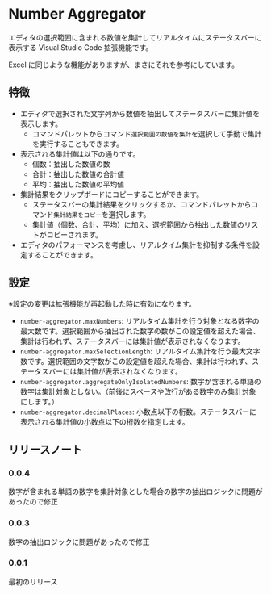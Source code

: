 # Number Aggregator

エディタの選択範囲に含まれる数値を集計してリアルタイムにステータスバーに表示する Visual Studio Code 拡張機能です。

Excel に同じような機能がありますが、まさにそれを参考にしています。

## 特徴

- エディタで選択された文字列から数値を抽出してステータスバーに集計値を表示します。
  - コマンドパレットからコマンド`選択範囲の数値を集計`を選択して手動で集計を実行することもできます。
- 表示される集計値は以下の通りです。
  - 個数：抽出した数値の数
  - 合計：抽出した数値の合計値
  - 平均：抽出した数値の平均値
- 集計結果をクリップボードにコピーすることができます。
  - ステータスバーの集計結果をクリックするか、コマンドパレットからコマンド`集計結果をコピー`を選択します。
  - 集計値（個数、合計、平均）に加え、選択範囲から抽出した数値のリストがコピーされます。
- エディタのパフォーマンスを考慮し、リアルタイム集計を抑制する条件を設定することができます。

## 設定

※設定の変更は拡張機能が再起動した時に有効になります。

- `number-aggregator.maxNumbers`: リアルタイム集計を行う対象となる数字の最大数です。選択範囲から抽出された数字の数がこの設定値を超えた場合、集計は行われず、ステータスバーには集計値が表示されなくなります。
- `number-aggregator.maxSelectionLength`: リアルタイム集計を行う最大文字数です。選択範囲の文字数がこの設定値を超えた場合、集計は行われず、ステータスバーには集計値が表示されなくなります。
- `number-aggregator.aggregateOnlyIsolatedNumbers`: 数字が含まれる単語の数字は集計対象としない。（前後にスペースや改行がある数字のみ集計対象にします。）
- `number-aggregator.decimalPlaces`: 小数点以下の桁数。ステータスバーに表示される集計値の小数点以下の桁数を指定します。

## リリースノート

### 0.0.4

数字が含まれる単語の数字を集計対象とした場合の数字の抽出ロジックに問題があったので修正

### 0.0.3

数字の抽出ロジックに問題があったので修正

### 0.0.1

最初のリリース
